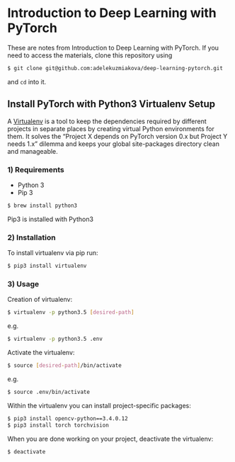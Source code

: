 # Introduction to Deep Learning with PyTorch

These are notes from Introduction to Deep Learning with PyTorch. If you need to access the materials, clone this repository using
```bash
$ git clone git@github.com:adelekuzmiakova/deep-learning-pytorch.git
```
and `cd` into it.


## Install PyTorch with Python3 Virtualenv Setup

A [Virtualenv](https://virtualenv.pypa.io/en/stable/) is a tool to keep the dependencies required by different projects in separate places by creating virtual Python environments for them. It solves the “Project X depends on PyTorch version 0.x but Project Y needs 1.x” dilemma and keeps your global site-packages directory clean and manageable.
 
 
### 1) Requirements
* Python 3
* Pip 3

```bash
$ brew install python3
```


Pip3 is installed with Python3


### 2) Installation
To install virtualenv via pip run:
```bash
$ pip3 install virtualenv
```


### 3) Usage
Creation of virtualenv:
```bash
$ virtualenv -p python3.5 [desired-path]
```
e.g.

```bash
$ virtualenv -p python3.5 .env
```

Activate the virtualenv:
```bash
$ source [desired-path]/bin/activate
```

e.g.

```bash
$ source .env/bin/activate
```

Within the virtualenv you can install project-specific packages:

```bash
$ pip3 install opencv-python==3.4.0.12
$ pip3 install torch torchvision
```

When you are done working on your project, deactivate the virtualenv:
```bash
$ deactivate
```
